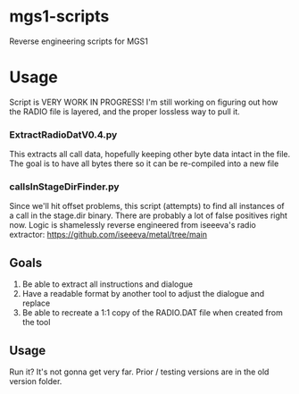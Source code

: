 # mgs1-scripts
Reverse engineering scripts for MGS1


# Usage

Script is VERY WORK IN PROGRESS! I'm still working on figuring out how the RADIO file is layered, and the proper lossless way to pull it.

### ExtractRadioDatV0.4.py

This extracts all call data, hopefully keeping other byte data intact in the file. The goal is to have all bytes there so it can be re-compiled into a new file

### callsInStageDirFinder.py

Since we'll hit offset problems, this script (attempts) to find all instances of a call in the stage.dir binary. There are probably a lot of false positives right now.  Logic is shamelessly reverse engineered from iseeeva's radio extractor:
https://github.com/iseeeva/metal/tree/main

## Goals

1. Be able to extract all instructions and dialogue
2. Have a readable format by another tool to adjust the dialogue and replace
3. Be able to recreate a 1:1 copy of the RADIO.DAT file when created from the tool 

## Usage

Run it? It's not gonna get very far. Prior / testing versions are in the old version folder. 

